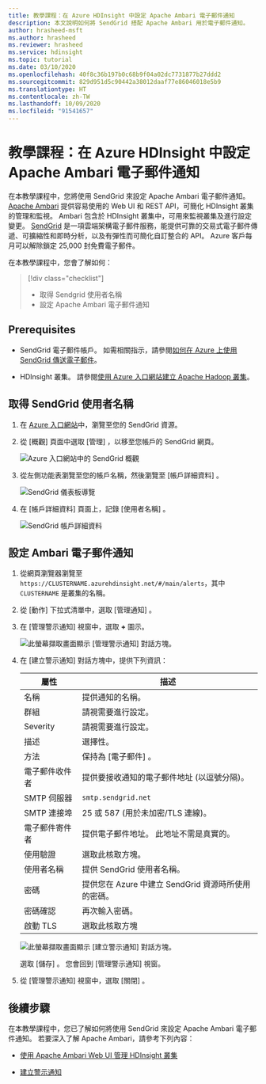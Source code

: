 ```yaml
---
title: 教學課程：在 Azure HDInsight 中設定 Apache Ambari 電子郵件通知
description: 本文說明如何將 SendGrid 搭配 Apache Ambari 用於電子郵件通知。
author: hrasheed-msft
ms.author: hrasheed
ms.reviewer: hrasheed
ms.service: hdinsight
ms.topic: tutorial
ms.date: 03/10/2020
ms.openlocfilehash: 40f8c36b197b0c68b9f04a02dc7731877b27ddd2
ms.sourcegitcommit: 829d951d5c90442a38012daaf77e86046018e5b9
ms.translationtype: HT
ms.contentlocale: zh-TW
ms.lasthandoff: 10/09/2020
ms.locfileid: "91541657"
---
```

# <a name="tutorial-configure-apache-ambari-email-notifications-in-azure-hdinsight"></a>教學課程：在 Azure HDInsight 中設定 Apache Ambari 電子郵件通知

在本教學課程中，您將使用 SendGrid 來設定 Apache Ambari 電子郵件通知。 [Apache Ambari](./hdinsight-hadoop-manage-ambari.md) 提供容易使用的 Web UI 和 REST API，可簡化 HDInsight 叢集的管理和監視。 Ambari 包含於 HDInsight 叢集中，可用來監視叢集及進行設定變更。 [SendGrid](https://sendgrid.com/solutions/) 是一項雲端架構電子郵件服務，能提供可靠的交易式電子郵件傳遞、可擴縮性和即時分析，以及有彈性而可簡化自訂整合的 API。 Azure 客戶每月可以解除鎖定 25,000 封免費電子郵件。

在本教學課程中，您會了解如何：

> [!div class="checklist"]
> * 取得 Sendgrid 使用者名稱
> * 設定 Apache Ambari 電子郵件通知

## <a name="prerequisites"></a>Prerequisites

* SendGrid 電子郵件帳戶。 如需相關指示，請參閱[如何在 Azure 上使用 SendGrid 傳送電子郵件](https://docs.microsoft.com/azure/sendgrid-dotnet-how-to-send-email)。

* HDInsight 叢集。 請參閱[使用 Azure 入口網站建立 Apache Hadoop 叢集](./hdinsight-hadoop-create-linux-clusters-portal.md)。

## <a name="obtain-sendgrid-username"></a>取得 SendGrid 使用者名稱

1. 在 [Azure 入口網站](https://portal.azure.com)中，瀏覽至您的 SendGrid 資源。

1. 從 [概觀] 頁面中選取 [管理]  ，以移至您帳戶的 SendGrid 網頁。

    ![Azure 入口網站中的 SendGrid 概觀](./media/apache-ambari-email/azure-portal-sendgrid-manage.png)

1. 從左側功能表瀏覽至您的帳戶名稱，然後瀏覽至 [帳戶詳細資料]  。

    ![SendGrid 儀表板導覽](./media/apache-ambari-email/sendgrid-dashboard-navigation.png)

1. 在 [帳戶詳細資料]  頁面上，記錄 [使用者名稱]  。

    ![SendGrid 帳戶詳細資料](./media/apache-ambari-email/sendgrid-account-details.png)

## <a name="configure-ambari-e-mail-notification"></a>設定 Ambari 電子郵件通知

1. 從網頁瀏覽器瀏覽至 `https://CLUSTERNAME.azurehdinsight.net/#/main/alerts`，其中 `CLUSTERNAME` 是叢集的名稱。

1. 從 [動作]  下拉式清單中，選取 [管理通知]  。

1. 在 [管理警示通知]  視窗中，選取 **+** 圖示。

    ![此螢幕擷取畫面顯示 [管理警示通知] 對話方塊。](./media/apache-ambari-email/azure-portal-create-notification.png)

1. 在 [建立警示通知]  對話方塊中，提供下列資訊：

    |屬性 |描述 |
    |---|---|
    |名稱|提供通知的名稱。|
    |群組|請視需要進行設定。|
    |Severity|請視需要進行設定。|
    |描述|選擇性。|
    |方法|保持為 [電子郵件]  。|
    |電子郵件收件者|提供要接收通知的電子郵件地址 (以逗號分隔)。|
    |SMTP 伺服器|`smtp.sendgrid.net`|
    |SMTP 連接埠|25 或 587 (用於未加密/TLS 連線)。|
    |電子郵件寄件者|提供電子郵件地址。 此地址不需是真實的。|
    |使用驗證|選取此核取方塊。|
    |使用者名稱|提供 SendGrid 使用者名稱。|
    |密碼|提供您在 Azure 中建立 SendGrid 資源時所使用的密碼。|
    |密碼確認|再次輸入密碼。|
    |啟動 TLS|選取此核取方塊|

    ![此螢幕擷取畫面顯示 [建立警示通知] 對話方塊。](./media/apache-ambari-email/ambari-create-alert-notification.png)

    選取 [儲存]  。 您會回到 [管理警示通知]  視窗。

1. 從 [管理警示通知]  視窗中，選取 [關閉]  。

## <a name="next-steps"></a>後續步驟

在本教學課程中，您已了解如何將使用 SendGrid 來設定 Apache Ambari 電子郵件通知。 若要深入了解 Apache Ambari，請參考下列內容：

* [使用 Apache Ambari Web UI 管理 HDInsight 叢集](./hdinsight-hadoop-manage-ambari.md)

* [建立警示通知](https://docs.cloudera.com/HDPDocuments/Ambari-latest/managing-and-monitoring-ambari/content/amb_create_an_alert_notification.html)
